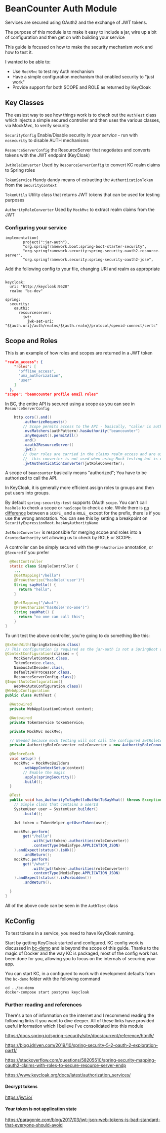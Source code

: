 # BeanCounter Auth Module
Services are secured using OAuth2 and the exchange of JWT tokens. 

The purpose of this module is to make it easy to include a jar, wire up a bit of configuration and then get on with building your service

This guide is focused on how to make the security mechanism work and how to test it.   

I wanted to be able to:
*   Use `MockMvc` to test my Auth mechanism
*   Have a simple configuration mechanism that enabled security to "just work"
*   Provide support for both SCOPE and ROLE as returned by KeyCloak  

## Key Classes
The easiest way to see how things work is to check out the `AuthTest` class which injects a simple secured controller and then uses the various classes, via MockMvc, to verify security 

`SecurityConfig` Enable/Disable security _in your service_ - run with `nosecurity` to disable AUTH mechanisms

`ResourceServerConfig`  the ResourceServer that negotiates and converts tokens with the JWT endpoint (KeyCloak)

`JwtRoleConverter` Used by `ResourceServerConfig` to convert KC realm claims to Spring roles

`TokenService` Handy dandy means of extracting the `AuthenticationToken` from the `SecurityContext`

`TokenUtils` Utility class that returns JWT tokens that can be used for testing purposes

`AuthorityRoleConverter` Used by `MockMvc` to extract realm claims from the JWT   

### Configuring your service

```$groovy
implementation(
        project(":jar-auth"),
        "org.springframework.boot:spring-boot-starter-security",
        "org.springframework.security:spring-security-oauth2-resource-server",
        "org.springframework.security:spring-security-oauth2-jose",
```

Add the following config to your file, changing URI and realm as appropriate
 
```$yaml

keycloak:
  uri: "http://keycloak:9620"
  realm: "bc-dev"

spring:
  security:
    oauth2:
      resourceserver:
        jwt:
          jwk-set-uri: "${auth.uri}/auth/realms/${auth.realm}/protocol/openid-connect/certs"

```

## Scope and Roles

This is an example of how roles and scopes are returned in a JWT token 
```json
"realm_access": {
    "roles": [
      "offline_access",
      "uma_authorization",
      "user"
    ]
  },
"scope": "beancounter profile email roles"
```

In BC, the entire API is secured using a scope as you can see in `ResourceServerConfig` 
```java
    http.cors().and()
        .authorizeRequests()
        // Scope permits access to the API - basically, "caller is authorised"
        .mvcMatchers(authPattern).hasAuthority("beancounter")
        .anyRequest().permitAll()
        .and()
        .oauth2ResourceServer()
        .jwt()
        // User roles are carried in the claims realm_access and are used for fine grained control
        //  this converter is not used when using Mock testing but is used when running with a full configuration
        .jwtAuthenticationConverter(jwtRoleConverter);
```
A scope of `beancounter` basically means "authorized"; You have to be authorized to call the API.   

In KeyCloak, it is generally more efficient assign roles to groups and then put users into groups.

By default `spring-security-test` supports OAuth `scope`. You can't call `hasRole` to check a scope or `hasScope` to check a role. While there is [no difference](https://stackoverflow.com/questions/19525380/difference-between-role-and-grantedauthority-in-spring-security) between a `SCOPE_` and a `ROLE_` except for the prefix, there is if you use the wrong annotation. You can see this by setting a breakpoint on `SecurityExpressionRoot.hasAnyAuthorityName`
  
`JwtRoleConverter` is responsible for merging scope and roles into a `GrantedAuthority` set allowing us to check by ROLE or SCOPE.  

A controller can be simply secured with the `@PreAuthorize` annotation, or `@Secured` if you prefer
```java
  @RestController
  static class SimpleController {
    ...
    @GetMapping("/hello")
    @PreAuthorize("hasRole('user')")
    String sayHello() {
      return "hello";
    }

    @GetMapping("/what")
    @PreAuthorize("hasRole('no-one')")
    String sayWhat() {
      return "no one can call this";
    }
}
```

To unit test the above controller, you're going to do something like this:
```java
@ExtendWith(SpringExtension.class)
// This configuration is required as the jar-auth is not a SpringBoot application
@ContextConfiguration(classes = {
    MockServletContext.class,
    TokenService.class,
    NimbusJwtDecoder.class,
    DefaultJWTProcessor.class,
    ResourceServerConfig.class})
@ImportAutoConfiguration({
    WebMvcAutoConfiguration.class})
@WebAppConfiguration
public class AuthTest {

  @Autowired
  private WebApplicationContext context;

  @Autowired
  private TokenService tokenService;

  private MockMvc mockMvc;

  // Needed because mock testing will not call the configured JwtRoleConverter
  private AuthorityRoleConverter roleConverter = new AuthorityRoleConverter();

  @BeforeEach
  void setup() {
    mockMvc = MockMvcBuilders
        .webAppContextSetup(context)
        // Enable the magic
        .apply(springSecurity())
        .build();
  }

  @Test
  public void has_AuthorityToSayHelloButNotToSayWhat() throws Exception {
    // Simple class that contains a userId 
    SystemUser user = SystemUser.builder()
        .build();

    Jwt token = TokenHelper.getUserToken(user);

    mockMvc.perform(
        get("/hello")
            .with(jwt(token).authorities(roleConverter))
            .contentType(MediaType.APPLICATION_JSON)
    ).andExpect(status().isOk())
        .andReturn();
    mockMvc.perform(
        get("/what")
            .with(jwt(token).authorities(roleConverter))
            .contentType(MediaType.APPLICATION_JSON)
    ).andExpect(status().isForbidden())
        .andReturn();

  }
}
```  

All of the above code can be seen in the `AuthTest` class

## KcConfig
To test tokens in a service, you need to have KeyCloak running. 

Start by getting KeyCloak started and configured.  KC config work is discussed in [bc-demo](../bc-demo/README.md) and is beyond the scope of this guide.  Thanks to the magic of Docker and the way KC is packaged, most of the config work has been done for you, allowing you to focus on the internals of securing your app.

You can start KC, in a configured to work with development defaults from the `bc-demo` folder with the following command
```shell script
cd ../bc-demo
docker-compose start postgres keycloak
```

### Further reading and  references
 
There's a ton of information on the internet and I recommend reading the following links it you want to dive deeper. All of these links have provided useful information which I believe I've consolidated into this module  

<https://docs.spring.io/spring-security/site/docs/current/reference/html5/>

<https://blog.jdriven.com/2019/10/spring-security-5-2-oauth-2-exploration-part1/>

<https://stackoverflow.com/questions/58205510/spring-security-mapping-oauth2-claims-with-roles-to-secure-resource-server-endp>

<https://www.keycloak.org/docs/latest/authorization_services/>

#### Decrypt  tokens
<https://jwt.io/>

#### Your token is not application state

<https://paragonie.com/blog/2017/03/jwt-json-web-tokens-is-bad-standard-that-everyone-should-avoid>
